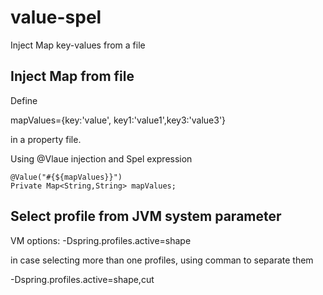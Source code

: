 # value-spel
Inject Map key-values from a file

## Inject Map from file

Define 

mapValues={key:'value', key1:'value1',key3:'value3'} 

in a property file.

Using @Vlaue injection and Spel expression

````
@Value("#{${mapValues}}")
Private Map<String,String> mapValues; 
````

## Select profile from JVM system parameter

VM options: -Dspring.profiles.active=shape

in case selecting more than one profiles, using comman to separate them

-Dspring.profiles.active=shape,cut


